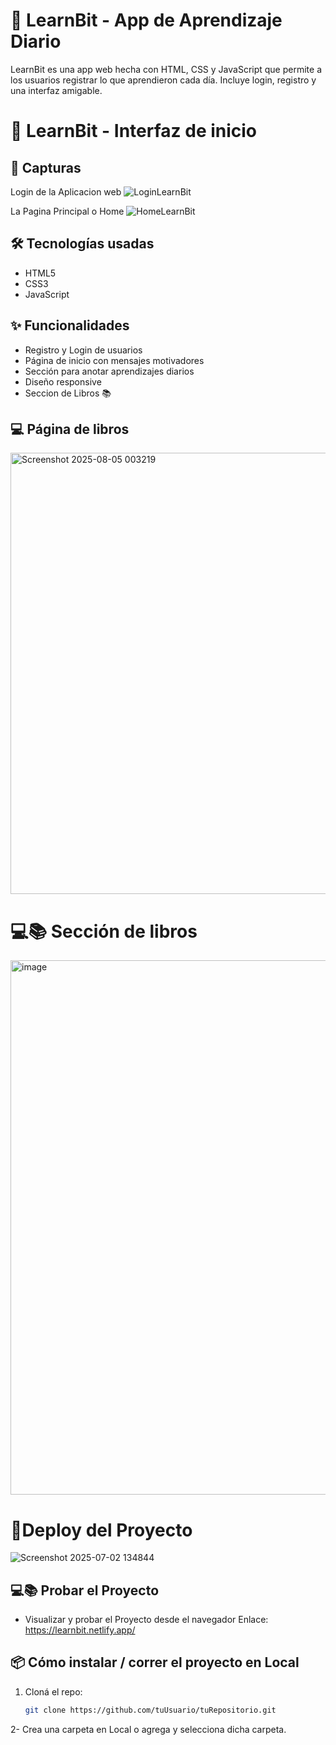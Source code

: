 # 🚀 LearnBit - App de Aprendizaje Diario

LearnBit es una app web hecha con HTML, CSS y JavaScript que permite a los usuarios registrar lo que aprendieron cada día. Incluye login, registro y una interfaz amigable.

# 🚀 LearnBit - Interfaz de inicio 




## 📸 Capturas
Login de la Aplicacion web
![LoginLearnBit](https://github.com/user-attachments/assets/098121fd-fb33-4fe3-bc94-e166618b133c)

La Pagina Principal o Home
![HomeLearnBit](https://github.com/user-attachments/assets/52862d32-ae27-4bb9-ad90-320be57d926a)





## 🛠️ Tecnologías usadas

- HTML5
- CSS3
- JavaScript

## ✨ Funcionalidades

- Registro y Login de usuarios
- Página de inicio con mensajes motivadores
- Sección para anotar aprendizajes diarios
- Diseño responsive
- Seccion de Libros 📚
## 💻 Página de libros
<img width="698" height="706" alt="Screenshot 2025-08-05 003219" src="https://github.com/user-attachments/assets/18169679-c0a7-4504-9385-9fed7b1d5d89" />

 # 💻📚 Sección de libros
<img width="800" height="855" alt="image" src="https://github.com/user-attachments/assets/a6ce5977-8d75-4f52-bc29-3323c6045326" />



  
# 🚀Deploy del Proyecto
![Screenshot 2025-07-02 134844](https://github.com/user-attachments/assets/f48c6384-cf9a-4e3b-bfb7-b089cf96254e)



## 💻📚  Probar el Proyecto 
 - Visualizar y probar el Proyecto desde el navegador
   Enlace: https://learnbit.netlify.app/

## 📦 Cómo instalar / correr el proyecto en Local

1. Cloná el repo:
   ```bash
   git clone https://github.com/tuUsuario/tuRepositorio.git
2- Crea una carpeta en Local o agrega y selecciona dicha carpeta.

